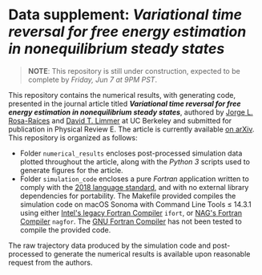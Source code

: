 # Data supplement: _Variational time reversal for free energy estimation in nonequilibrium steady states_

> __NOTE__: This repository is still under construction, expected to be complete by _Friday, Jun 7 at 9PM PST_.

This repository contains the numerical results, with generating code, presented in the journal article titled ___Variational time reversal for free energy estimation in nonequilibrium steady states___, authored by [Jorge L. Rosa-Raíces](mailto:jrosaraices@berkeley.edu) and [David T. Limmer](mailto:dlimmer@berkeley.edu) at UC Berkeley and submitted for publication in Physical Review E.  The article is currently available [on arXiv](https://arxiv.org/abs/2406.01582).  This repository is organized as follows:

- Folder `numerical_results` encloses post-processed simulation data plotted throughout the article, along with the _Python 3_ scripts used to generate figures for the article.
- Folder `simulation_code` encloses a pure _Fortran_ application written to comply with the [2018 language standard](https://wg5-fortran.org/f2018.html), and with no external library dependencies for portability.  The Makefile provided compiles the simulation code on macOS Sonoma with Command Line Tools ≤ 14.3.1 using either [Intel's legacy Fortran Compiler](https://www.intel.com/content/www/us/en/developer/tools/oneapi/fortran-compiler.html) `ifort`, or [NAG's Fortran Compiler](https://nag.com/fortran-compiler/) `nagfor`.  The [GNU Fortran Compiler](https://gcc.gnu.org/fortran/) has not been tested to compile the provided code.

The raw trajectory data produced by the simulation code and post-processed to generate the numerical results is available upon reasonable request from the authors. <!--Input files are provided to generate the same data, together with processing scripts, are included together with the processed data files.-->
